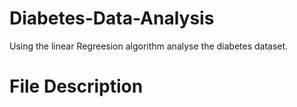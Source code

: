 # Diabetes-Data-Analysis
 Using the linear Regreesion algorithm analyse the diabetes dataset.
 # File Description 
  




















